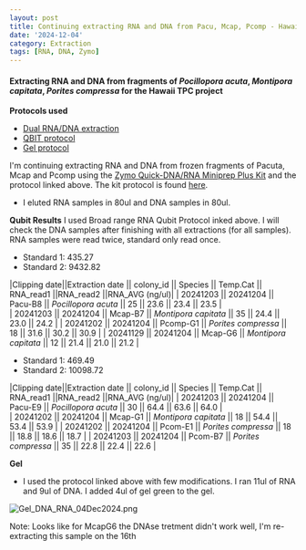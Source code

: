 ```yaml
---
layout: post
title: Continuing extracting RNA and DNA from Pacu, Mcap, Pcomp - Hawai TPC - 120424
date: '2024-12-04'
category: Extraction
tags: [RNA, DNA, Zymo]
---
```


#### Extracting RNA and DNA from fragments of _Pocillopora acuta_, _Montipora capitata_, _Porites compressa_ for the Hawaii TPC project

**Protocols used**
- [Dual RNA/DNA extraction](https://fscucchia-labnotebooks.github.io/FScucchia_Putnam_Lab_Notebook/DNA-RNA-extraction-Zymo-kit/)
- [QBIT protocol](https://github.com/meschedl/MESPutnam_Open_Lab_Notebook/blob/master/_posts/2019-03-08-Qubit-Protocol.md)
- [Gel protocol](https://github.com/Kterpis/Putnam_Lab_Notebook/blob/master/_posts/2021-10-08-20211008-RNA-DNA-extractions-from-E5-project.md)


I'm continuing extracting RNA and DNA from frozen fragments of Pacuta, Mcap and Pcomp using the [Zymo Quick-DNA/RNA Miniprep Plus Kit](https://www.zymoresearch.com/collections/quick-dna-rna-kits/products/quick-dna-rna-miniprep-plus-kit) and the protocol linked above. The kit protocol is found [here](https://github.com/FScucchia-LabNotebooks/FScucchia_Putnam_Lab_Notebook/blob/master/protocols/_d7003t_d7003_quick-dna-rna_miniprep_plus_kit.pdf).
- I eluted RNA samples in 80ul and DNA samples in 80ul.

**Qubit Results**
I used Broad range RNA Qubit Protocol inked above. I will check the DNA samples after finishing with all extractions (for all samples). RNA samples were read twice, standard only read once.

- Standard 1: 435.27
- Standard 2: 9432.82

|Clipping date||Extraction date || colony_id || Species || Temp.Cat || RNA_read1 ||RNA_read2 ||RNA_AVG (ng/ul)|
| 20241203 || 20241204 || Pacu-B8 || *Pocillopora acuta*  || 25  ||  23.6    ||  23.4    || 23.5 |           
| 20241203 || 20241204 || Mcap-B7  || *Montipora capitata* || 35  ||  24.4   || 23.0 || 24.2  |
| 20241202 || 20241204 || Pcomp-G1 || *Porites compressa* || 18 ||   31.6   || 30.2 ||  30.9 |
| 20241129 || 20241204 || Mcap-G6  || *Montipora capitata* || 12  ||  21.4   || 21.0 || 21.2  |

- Standard 1: 469.49
- Standard 2: 10098.72

|Clipping date||Extraction date || colony_id || Species || Temp.Cat || RNA_read1 ||RNA_read2 ||RNA_AVG (ng/ul)|
| 20241203 || 20241204 || Pacu-E9 || *Pocillopora acuta*  || 30  ||  64.4    ||  63.6   || 64.0 |           
| 20241202 || 20241204 || Mcap-G1  || *Montipora capitata* || 18  ||  54.4   || 53.4 || 53.9  |
| 20241202 || 20241204 || Pcom-E1 || *Porites compressa* || 18  ||   18.8   || 18.6 || 18.7  |
| 20241203 || 20241204 || Pcom-B7  || *Porites compressa* || 35  ||  22.8   || 22.4 ||  22.6 |


**Gel**
- I used the protocol linked above with few modifications. I ran 11ul of RNA and 9ul of DNA. I added 4ul of gel green to the gel.

![Gel_DNA_RNA_04Dec2024.png](https://github.com/FScucchia-LabNotebooks/FScucchia_Putnam_Lab_Notebook/blob/master/images/Gel_DNA_RNA_04Dec2024.png?raw=true)

Note: Looks like for McapG6 the DNAse tretment didn't work well, I'm re-extracting this sample on the 16th



